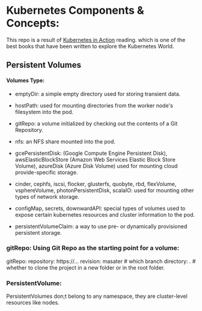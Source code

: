 # Kubernetes Components & Concepts:


This repo is a result of [Kubernetes in Action](https://www.manning.com/books/kubernetes-in-action) reading. which is one of the best books that have been written to explore the Kubernetes World.

## Persistent Volumes

#### Volumes Type:

* emptyDir: a simple empty directory used for storing transient data.

* hostPath: used for mounting directories from the worker node's filesystem into the pod.

* gitRepo: a volume initialized by checking out the contents of a Git Repository.

* nfs: an NFS share mounted into the pod.

* gcePersistentDisk: (Google Compute Engine Persistent Disk), awsElasticBlockStore (Amazon Web Services Elastic Block Store Volume), azureDisk (Azure Disk Volume)
used for mounting cloud provide-specific storage.

* cinder, cephfs, iscsi, flocker, glusterfs, quobyte, rbd, flexVolume, vsphereVolume, photonPersistentDisk, scalaIO: used for mounting other types of network storage.

* configMap, secrets, downwardAPI: special types of volumes used to expose certain kubernetes resources and cluster information to the pod.

* persistentVolumeClaim: a way to use pre- or dynamically provisioned persistent storage.



### gitRepo: Using Git Repo as the starting point for a volume:
gitRepo:
  repository: https://...
  revision: masater # which branch
  directory: . # whether to clone the project in a new folder or in the root folder.


### PersistentVolume:
PersistentVolumes don;t belong to any namespace, they are cluster-level resources like nodes.
